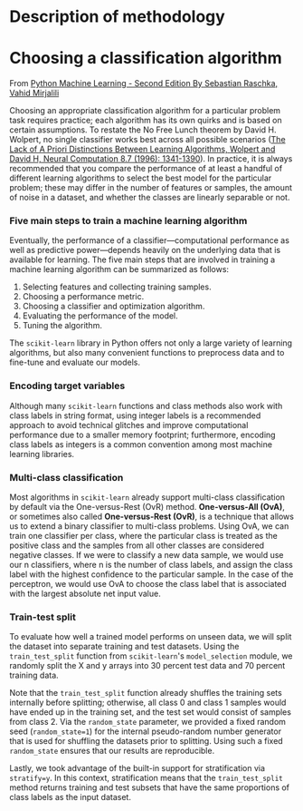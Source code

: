 # Description of methodology
# Choosing a classification algorithm
From [Python Machine Learning - Second Edition By Sebastian Raschka, Vahid Mirjalili](https://www.packtpub.com/big-data-and-business-intelligence/python-machine-learning-second-edition)

Choosing an appropriate classification algorithm for a particular problem task requires practice; each algorithm has its own quirks and is based on certain assumptions. To restate the No Free Lunch theorem by David H. Wolpert, no single classifier works best across all possible scenarios ([The Lack of A Priori Distinctions Between Learning Algorithms, Wolpert and David H, Neural Computation 8.7 (1996): 1341-1390](http://cognet.mit.edu.myaccess.library.utoronto.ca/journal/10.1162/neco.1996.8.7.1341)). In practice, it is always recommended that you compare the performance of at least a handful of different learning algorithms to select the best model for the particular problem; these may differ in the number of features or samples, the amount of noise in a dataset, and whether the classes are linearly separable or not.
### Five main steps to train a machine learning algorithm
Eventually, the performance of a classifier—computational performance as well as predictive power—depends heavily on the underlying data that is available for learning. The five main steps that are involved in training a machine learning algorithm can be summarized as follows:
1. Selecting features and collecting training samples.
2. Choosing a performance metric.
3. Choosing a classifier and optimization algorithm.
4. Evaluating the performance of the model.
5. Tuning the algorithm.

The `scikit-learn` library in Python offers not only a large variety of learning algorithms, but also many convenient functions to preprocess data and to fine-tune and evaluate our models.
### Encoding target variables
Although many `scikit-learn` functions and class methods also work with class labels in string format, using integer labels is a recommended approach to avoid technical glitches and improve computational performance due to a smaller memory footprint; furthermore, encoding class labels as integers is a common convention among most machine learning libraries.
### Multi-class classification
Most algorithms in `scikit-learn` already support multi-class classification by default via the One-versus-Rest (OvR) method. **One-versus-All (OvA)**, or sometimes also called **One-versus-Rest (OvR)**, is a technique that allows us to extend a binary classifier to multi-class problems. Using OvA, we can train one classifier per class, where the particular class is treated as the positive class and the samples from all other classes are considered negative classes. If we were to classify a new data sample, we would use our n classifiers, where n is the number of class labels, and assign the class label with the highest confidence to the particular sample. In the case of the perceptron, we would use OvA to choose the class label that is associated with the largest absolute net input value.
### Train-test split
To evaluate how well a trained model performs on unseen data, we will split the dataset into separate training and test datasets. Using the `train_test_split` function from `scikit-learn`'s `model_selection` module, we randomly split the X and y arrays into 30 percent test data and 70 percent training data.

Note that the `train_test_split` function already shuffles the training sets internally before splitting; otherwise, all class 0 and class 1 samples would have ended up in the training set, and the test set would consist of samples from class 2. Via the `random_state` parameter, we provided a fixed random seed (`random_state=1`) for the internal pseudo-random number generator that is used for shuffling the datasets prior to splitting. Using such a fixed `random_state` ensures that our results are reproducible.

Lastly, we took advantage of the built-in support for stratification via `stratify=y`. In this context, stratification means that the `train_test_split` method returns training and test subsets that have the same proportions of class labels as the input dataset.
